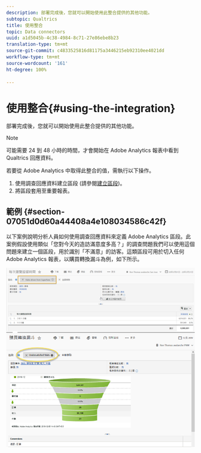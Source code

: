 ```yaml
---
description: 部署完成後，您就可以開始使用此整合提供的其他功能。
subtopic: Qualtrics
title: 使用整合
topic: Data connectors
uuid: a1d5045b-4c38-4984-8c71-27e86ebe8b23
translation-type: tm+mt
source-git-commit: c4833525816d81175a3446215eb92310ee4021dd
workflow-type: tm+mt
source-wordcount: '161'
ht-degree: 100%

---
```



# 使用整合{#using-the-integration}

部署完成後，您就可以開始使用此整合提供的其他功能。

>[!NOTE]
>
> 可能需要 24 到 48 小時的時間，才會開始在 Adobe Analytics 報表中看到 Qualtrics 回應資料。

若要從 Adobe Analytics 中取得此整合的值，需執行以下操作。

1. 使用調查回應資料建立區段 (請參閱[建立區段](https://docs.adobe.com/content/help/zh-Hant/analytics/components/segmentation/seg-home.html))。
1. 將區段套用至重要報表。

## 範例 {#section-07051d0d60a44408a4e108034586c42f}

以下案例說明分析人員如何使用調查回應資料來定義 Adobe Analytics 區段。此案例假設使用類似「您對今天的造訪滿意度多高？」的調查問題我們可以使用這個問題來建立一個區段，用於識別「不滿意」的訪客。這類區段可用於切入任何 Adobe Analytics 報表，以購買轉換漏斗為例，如下所示。

![](assets/using-1.png) ![](assets/using-2.png)

